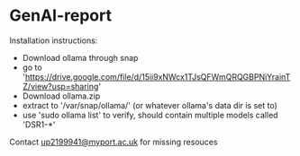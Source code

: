 # GenAI-report
Installation instructions:
- Download ollama through snap
- go to 'https://drive.google.com/file/d/15ii9xNWcx1TJsQFWmQRQGBPNiYrainTZ/view?usp=sharing'
- Download ollama.zip
- extract to '/var/snap/ollama/' (or whatever ollama's data dir is set to)
- use 'sudo ollama list' to verify, should contain multiple models called 'DSR1-*'

Contact up2199941@myport.ac.uk for missing resouces
